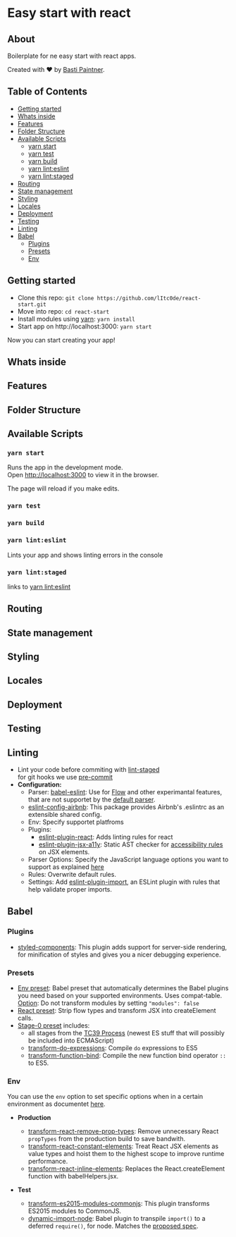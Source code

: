 # Easy start with react

## About
Boilerplate for ne easy start with react apps.

Created with ❤️ by [Basti Paintner](https://twitter.com/lItc0de).

## Table of Contents

- [Getting started](#getting-started)
- [Whats inside](#whats-inside)
- [Features](#features)
- [Folder Structure](#folder-structure)
- [Available Scripts](#available-scripts)
  - [yarn start](#yarn-start)
  - [yarn test](#yarn-test)
  - [yarn build](#yarn-build)
  - [yarn lint:eslint](#yarn-lint-eslint)
  - [yarn lint:staged](#yarn-lint-staged)
- [Routing](#routing)
- [State management](#state-management)
- [Styling](#styling)
- [Locales](#locales)
- [Deployment](#deployment)
- [Testing](#testing)
- [Linting](#linting)
- [Babel](#babel)
  - [Plugins](#babel-plugins)
  - [Presets](#babel-presets)
  - [Env](#babel-env)

## Getting started
- Clone this repo: `git clone https://github.com/lItc0de/react-start.git`
- Move into repo: `cd react-start`
- Install modules using [yarn](https://yarnpkg.com/lang/en/docs/install/): `yarn install`
- Start app on http://localhost:3000: `yarn start`

Now you can start creating your app!

## Whats inside


## Features


## Folder Structure


## Available Scripts

### `yarn start`

Runs the app in the development mode.<br>
Open [http://localhost:3000](http://localhost:3000) to view it in the browser.

The page will reload if you make edits.<br>

### `yarn test`

### `yarn build`

### `yarn lint:eslint`

Lints your app and shows linting errors in the console

### `yarn lint:staged`

links to [yarn lint:eslint](#yarn-lint-eslint)

## Routing


## State management


## Styling


## Locales


## Deployment


## Testing

## Linting

- Lint your code before commiting with [lint-staged](https://github.com/okonet/lint-staged)<br>
  for git hooks we use [pre-commit](https://github.com/observing/pre-commit)
- **Configuration:**
  - Parser: [babel-eslint](https://github.com/babel/babel-eslint): Use for [Flow](https://github.com/facebook/flow) and other experimantal features, that are not supportet by the [default parser](https://github.com/eslint/espree).
  - [eslint-config-airbnb](https://github.com/airbnb/javascript/tree/master/packages/eslint-config-airbnb): This package provides Airbnb's .eslintrc as an extensible shared config.
  - Env: Specify supportet platfroms
  - Plugins:
    - [eslint-plugin-react](https://github.com/yannickcr/eslint-plugin-react): Adds linting rules for react
    - [eslint-plugin-jsx-a11y](https://github.com/evcohen/eslint-plugin-jsx-a11y): Static AST checker for [accessibility rules](https://github.com/reactjs/react-a11y) on JSX elements.
  - Parser Options: Specify the JavaScript language options you want to support as explained [here](https://eslint.org/docs/user-guide/configuring#specifying-parser-options)
  - Rules: Overwrite default rules.
  - Settings: Add [eslint-plugin-import](https://github.com/benmosher/eslint-plugin-import), an ESLint plugin with rules that help validate proper imports.

## Babel

### Plugins
- [styled-components](https://www.styled-components.com/docs/tooling#babel-plugin): This plugin adds support for server-side rendering, for minification of styles and gives you a nicer debugging experience.

### Presets
- [Env preset](https://babeljs.io/docs/plugins/preset-env): Babel preset that automatically determines the Babel plugins you need based on your supported environments. Uses compat-table.<br/>
  [Option](https://babeljs.io/docs/plugins/preset-env#optionsmodules): Do not transform modules by setting `"modules": false`
- [React preset](https://babeljs.io/docs/plugins/preset-react): Strip flow types and transform JSX into createElement calls.
- [Stage-0 preset](https://babeljs.io/docs/plugins/preset-stage-0) includes:
  - all stages from the [TC39 Process](https://tc39.github.io/process-document) (newest ES stuff that will possibly be included into ECMAScript)
  - [transform-do-expressions](https://babeljs.io/docs/plugins/transform-do-expressions): Compile `do` expressions to ES5
  - [transform-function-bind](https://babeljs.io/docs/plugins/transform-function-bind): Compile the new function bind operator `::` to ES5.

### Env

You can use the `env` option to set specific options when in a certain environment as documentet [here](https://babeljs.io/docs/usage/babelrc/#env-option).

- **Production**
  - [transform-react-remove-prop-types](https://github.com/oliviertassinari/babel-plugin-transform-react-remove-prop-types): Remove unnecessary React `propTypes` from the production build to save bandwith.
  - [transform-react-constant-elements](https://babeljs.io/docs/plugins/transform-react-constant-elements): Treat React JSX elements as value types and hoist them to the highest scope to improve runtime performance.
  - [transform-react-inline-elements](https://babeljs.io/docs/plugins/transform-react-inline-elements): Replaces the React.createElement function with babelHelpers.jsx.

- **Test**
  - [transform-es2015-modules-commonjs](https://babeljs.io/docs/plugins/transform-es2015-modules-commonjs): This plugin transforms ES2015 modules to CommonJS.
  - [dynamic-import-node](https://github.com/airbnb/babel-plugin-dynamic-import-node): Babel plugin to transpile `import()` to a deferred `require()`, for node. Matches the [proposed spec](https://github.com/domenic/proposal-import-function).
